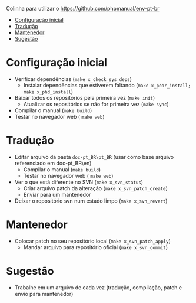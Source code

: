Colinha para utilizar o https://github.com/phpmanual/env-pt-br

- [Configuração inicial](#configura%C3%A7%C3%A3o-inicial)
- [Tradução](#tradu%C3%A7%C3%A3o)
- [Mantenedor](#mantenedor)
- [Sugestão](#sugest%C3%A3o)

# Configuração inicial

- Verificar dependências (`make x_check_sys_deps`)
    - Instalar dependências que estiverem faltando (`make x_pear_install; make x_phd_install`)
- Baixar todos os repositórios pela primeira vez (`make init`)
    - Atualizar os repositórios se não for primeira vez (`make sync`)
- Compilar o manual (`make build`)
- Testar no navegador web ( `make web`)

# Tradução

- Editar arquivo da pasta `doc-pt_BR\pt_BR` (usar como base arquivo referenciado em doc-pt_BR\en)
    - Compilar o manual (`make build`)
    - Testar no navegador web ( `make web`)
- Ver o que está diferente no SVN (`make x_svn_status`)
    - Criar arquivo patch da alteração (`make x_svn_patch_create`)
    - Enviar para um mantenedor
- Deixar o repositório svn num estado limpo (`make x_svn_revert`)

# Mantenedor

- Colocar patch no seu repositório local (`make x_svn_patch_apply`)
    - Mandar arquivo para repositório oficial (`make x_svn_commit`)

# Sugestão

- Trabalhe em um arquivo de cada vez (tradução, compilação, patch e envio para mantenedor)
